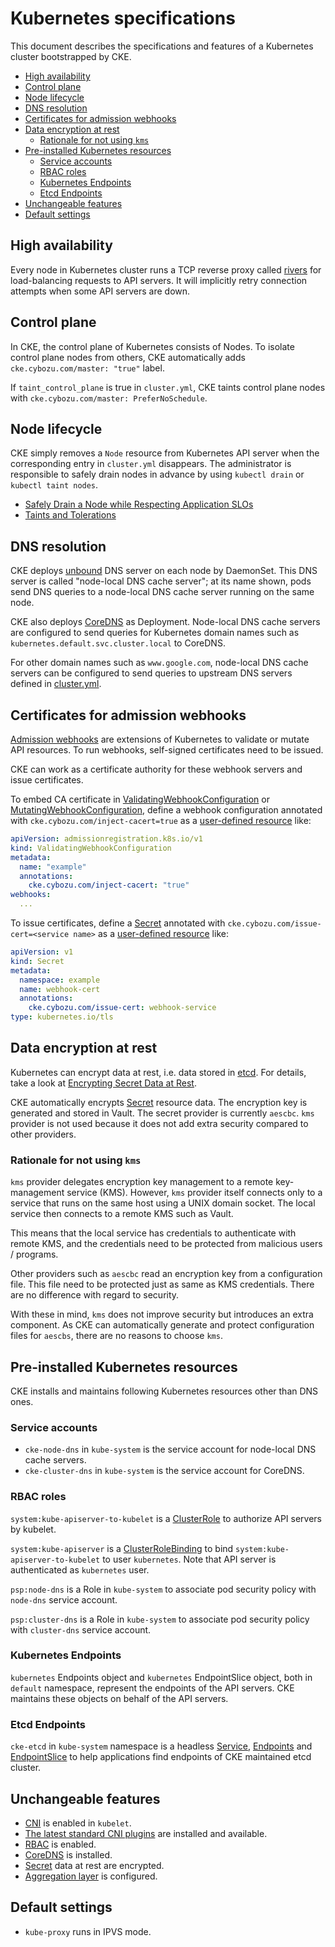 Kubernetes specifications
=========================

This document describes the specifications and features of
a Kubernetes cluster bootstrapped by CKE.

- [High availability](#high-availability)
- [Control plane](#control-plane)
- [Node lifecycle](#node-lifecycle)
- [DNS resolution](#dns-resolution)
- [Certificates for admission webhooks](#certificates-for-admission-webhooks)
- [Data encryption at rest](#data-encryption-at-rest)
  - [Rationale for not using `kms`](#rationale-for-not-using-kms)
- [Pre-installed Kubernetes resources](#pre-installed-kubernetes-resources)
  - [Service accounts](#service-accounts)
  - [RBAC roles](#rbac-roles)
  - [Kubernetes Endpoints](#kubernetes-endpoints)
  - [Etcd Endpoints](#etcd-endpoints)
- [Unchangeable features](#unchangeable-features)
- [Default settings](#default-settings)

## High availability

Every node in Kubernetes cluster runs a TCP reverse proxy called [rivers](../tools/rivers)
for load-balancing requests to API servers.  It will implicitly retry
connection attempts when some API servers are down.

## Control plane

In CKE, the control plane of Kubernetes consists of Nodes.  To isolate
control plane nodes from others, CKE automatically adds `cke.cybozu.com/master: "true"` label.

If `taint_control_plane` is true in `cluster.yml`, CKE taints control
plane nodes with `cke.cybozu.com/master: PreferNoSchedule`.

## Node lifecycle

CKE simply removes a `Node` resource from Kubernetes API server when the
corresponding entry in `cluster.yml` disappears.  The administrator is
responsible to safely drain nodes in advance by using `kubectl drain` or
`kubectl taint nodes`.

- [Safely Drain a Node while Respecting Application SLOs](https://kubernetes.io/docs/tasks/administer-cluster/safely-drain-node/)
- [Taints and Tolerations](https://kubernetes.io/docs/concepts/configuration/taint-and-toleration/)

## DNS resolution

CKE deploys [unbound][] DNS server on each node by DaemonSet.
This DNS server is called "node-local DNS cache server"; at its name shown, pods send DNS
queries to a node-local DNS cache server running on the same node.

CKE also deploys [CoreDNS][] as Deployment.  Node-local DNS cache servers are configured to
send queries for Kubernetes domain names such as `kubernetes.default.svc.cluster.local` to
CoreDNS.

For other domain names such as `www.google.com`, node-local DNS cache servers can be
configured to send queries to upstream DNS servers defined in [cluster.yml](./cluster.md).

## Certificates for admission webhooks

[Admission webhooks][webhook] are extensions of Kubernetes to validate or mutate API resources.
To run webhooks, self-signed certificates need to be issued.

CKE can work as a certificate authority for these webhook servers and issue certificates.

To embed CA certificate in [ValidatingWebhookConfiguration][] or [MutatingWebhookConfiguration][],
define a webhook configuration annotated with `cke.cybozu.com/inject-cacert=true` as
a [user-defined resource](user-resources.md) like:

```yaml
apiVersion: admissionregistration.k8s.io/v1
kind: ValidatingWebhookConfiguration
metadata:
  name: "example"
  annotations:
    cke.cybozu.com/inject-cacert: "true"
webhooks:
  ...
```

To issue certificates, define a [Secret][] annotated with `cke.cybozu.com/issue-cert=<service name>`
as a [user-defined resource](user-resources.md) like:

```yaml
apiVersion: v1
kind: Secret
metadata:
  namespace: example
  name: webhook-cert
  annotations:
    cke.cybozu.com/issue-cert: webhook-service
type: kubernetes.io/tls
```

## Data encryption at rest

Kubernetes can encrypt data at rest, i.e. data stored in [etcd][].
For details, take a look at [Encrypting Secret Data at Rest](https://kubernetes.io/docs/tasks/administer-cluster/encrypt-data/).

CKE automatically encrypts [Secret][] resource data.  The encryption key is generated and
stored in Vault.  The secret provider is currently `aescbc`.  `kms` provider is not used
because it does not add extra security compared to other providers.

### Rationale for not using `kms`

`kms` provider delegates encryption key management to a remote key-management service (KMS).
However, `kms` provider itself connects only to a service that runs on the same host using
a UNIX domain socket.  The local service then connects to a remote KMS such as Vault.

This means that the local service has credentials to authenticate with remote KMS, and the
credentials need to be protected from malicious users / programs.

Other providers such as `aescbc` read an encryption key from a configuration file.
This file need to be protected just as same as KMS credentials.  There are no difference
with regard to security.

With these in mind, `kms` does not improve security but introduces an extra component.
As CKE can automatically generate and protect configuration files for `aescbs`, there
are no reasons to choose `kms`.

## Pre-installed Kubernetes resources

CKE installs and maintains following Kubernetes resources other than DNS ones.

### Service accounts

- `cke-node-dns` in `kube-system` is the service account for node-local DNS cache servers.
- `cke-cluster-dns` in `kube-system` is the service account for CoreDNS.

### RBAC roles

`system:kube-apiserver-to-kubelet` is a [ClusterRole](https://kubernetes.io/docs/reference/access-authn-authz/rbac/#role-and-clusterrole) to authorize API servers by kubelet.

`system:kube-apiserver` is a [ClusterRoleBinding](https://kubernetes.io/docs/reference/access-authn-authz/rbac/#rolebinding-and-clusterrolebinding) to bind `system:kube-apiserver-to-kubelet` to user `kubernetes`.  Note that API server is authenticated as `kubernetes` user.

`psp:node-dns` is a Role in `kube-system` to associate pod security policy with `node-dns` service account.

`psp:cluster-dns` is a Role in `kube-system` to associate pod security policy with `cluster-dns` service account.

### Kubernetes Endpoints

`kubernetes` Endpoints object and `kubernetes` EndpointSlice object, both in `default` namespace, represent the endpoints of the API servers.
CKE maintains these objects on behalf of the API servers.

### Etcd Endpoints

`cke-etcd` in `kube-system` namespace is a headless [Service](https://kubernetes.io/docs/concepts/services-networking/service/), [Endpoints](https://kubernetes.io/docs/concepts/services-networking/service/#services-without-selectors) and [EndpointSlice](https://kubernetes.io/docs/concepts/services-networking/endpoint-slices/) to help applications find endpoints of CKE maintained etcd cluster.

## Unchangeable features

- [CNI][] is enabled in `kubelet`.
- [The latest standard CNI plugins][CNI plugins] are installed and available.
- [RBAC][] is enabled.
- [CoreDNS][] is installed.
- [Secret][] data at rest are encrypted.
- [Aggregation layer](https://kubernetes.io/docs/tasks/access-kubernetes-api/configure-aggregation-layer/) is configured.

## Default settings

- `kube-proxy` runs in IPVS mode.

[unbound]: https://www.nlnetlabs.nl/projects/unbound/
[webhook]: https://kubernetes.io/docs/reference/access-authn-authz/extensible-admission-controllers/
[ValidatingWebhookConfiguration]: https://kubernetes.io/docs/reference/generated/kubernetes-api/v1.18/#validatingwebhookconfiguration-v1-admissionregistration-k8s-io
[MutatingWebhookConfiguration]: https://kubernetes.io/docs/reference/generated/kubernetes-api/v1.18/#mutatingwebhookconfiguration-v1-admissionregistration-k8s-io
[Secret]: https://kubernetes.io/docs/reference/generated/kubernetes-api/v1.18/#secret-v1-core
[etcd]: http://etcd.io/
[RBAC]: https://kubernetes.io/docs/reference/access-authn-authz/rbac/
[CoreDNS]: https://github.com/coredns/coredns
[Secret]: https://kubernetes.io/docs/concepts/configuration/secret/
[CNI]: https://github.com/containernetworking/cni
[CNI plugins]: https://github.com/containernetworking/plugins
